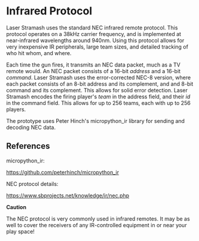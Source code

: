 # Infrared Protocol

Laser Stramash uses the standard NEC infrared remote protocol. This
protocol operates on a 38kHz carrier frequency, and is implemented at
near-infrared wavelengths around 940nm. Using this protocol allows for
very inexpensive IR peripherals, large team sizes, and detailed tracking
of who hit whom, and where.

Each time the gun fires, it transmits an NEC data packet, much as a TV
remote would. An NEC packet consists of a 16-bit *address* and a 16-bit
*command*. Laser Stramash uses the error-corrected NEC-8 version, where
each packet consists of an 8-bit address and its complement, and and
8-bit command and its complement. This allows for solid error detection.
Laser Stramash encodes the firing player's *team* in the address field,
and their *id* in the command field. This allows for up to 256 teams,
each with up to 256 players.

The prototype uses Peter Hinch's micropython_ir library for sending and
decoding NEC data.

## References

micropython_ir:

<https://github.com/peterhinch/micropython_ir>

NEC protocol details:

<https://www.sbprojects.net/knowledge/ir/nec.php>

**Caution**

The NEC protocol is very commonly used in infrared remotes. It may be as
well to cover the receivers of any IR-controlled equipment in or near
your play space!

